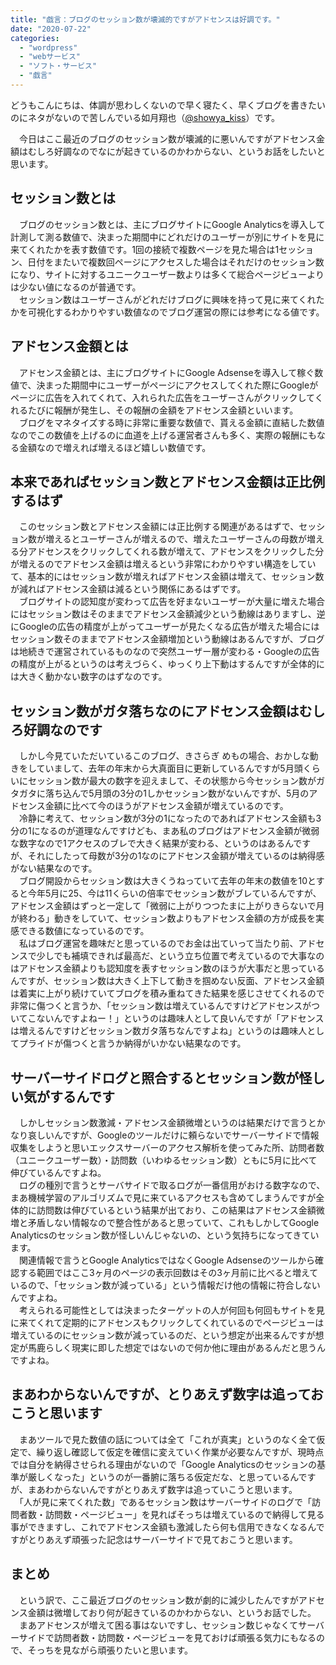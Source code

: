 ```yaml
---
title: "戯言：ブログのセッション数が壊滅的ですがアドセンスは好調です。"
date: "2020-07-22"
categories: 
  - "wordpress"
  - "webサービス"
  - "ソフト・サービス"
  - "戯言"
---
```


どうもこんにちは、体調が思わしくないので早く寝たく、早くブログを書きたいのにネタがないので苦しんでいる如月翔也（[@showya\_kiss](http://twitter.com/showya_kiss)）です。  
  
　今日はここ最近のブログのセッション数が壊滅的に悪いんですがアドセンス金額はむしろ好調なのでなにが起きているのかわからない、というお話をしたいと思います。  

## セッション数とは

　ブログのセッション数とは、主にブログサイトにGoogle Analyticsを導入して計測して測る数値で、決まった期間中にどれだけのユーザーが別にサイトを見に来てくれたかを表す数値です。1回の接続で複数ページを見た場合は1セッション、日付をまたいで複数回ページにアクセスした場合はそれだけのセッション数になり、サイトに対するユニークユーザー数よりは多くて総合ページビューよりは少ない値になるのが普通です。  
　セッション数はユーザーさんがどれだけブログに興味を持って見に来てくれたかを可視化するわかりやすい数値なのでブログ運営の際には参考になる値です。  

## アドセンス金額とは

　アドセンス金額とは、主にブログサイトにGoogle Adsenseを導入して稼ぐ数値で、決まった期間中にユーザーがページにアクセスしてくれた際にGoogleがページに広告を入れてくれて、入れられた広告をユーザーさんがクリックしてくれるたびに報酬が発生し、その報酬の金額をアドセンス金額といいます。  
　ブログをマネタイズする時に非常に重要な数値で、貰える金額に直結した数値なのでこの数値を上げるのに血道を上げる運営者さんも多く、実際の報酬にもなる金額なので増えれば増えるほど嬉しい数値です。  

## 本来であればセッション数とアドセンス金額は正比例するはず

　このセッション数とアドセンス金額には正比例する関連があるはずで、セッション数が増えるとユーザーさんが増えるので、増えたユーザーさんの母数が増える分アドセンスをクリックしてくれる数が増えて、アドセンスをクリックした分が増えるのでアドセンス金額は増えるという非常にわかりやすい構造をしていて、基本的にはセッション数が増えればアドセンス金額は増えて、セッション数が減ればアドセンス金額は減るという関係にあるはずです。  
　ブログサイトの認知度が変わって広告を好まないユーザーが大量に増えた場合にはセッション数はそのままでアドセンス金額減少という動線はありますし、逆にGoogleの広告の精度が上がってユーザーが見たくなる広告が増えた場合にはセッション数そのままでアドセンス金額増加という動線はあるんですが、ブログは地続きで運営されているものなので突然ユーザー層が変わる・Googleの広告の精度が上がるというのは考えづらく、ゆっくり上下動はするんですが全体的には大きく動かない数字のはずなのです。  

## セッション数がガタ落ちなのにアドセンス金額はむしろ好調なのです

　しかし今見ていただいているこのブログ、きさらぎ めもの場合、おかしな動きをしていまして、去年の年末から大真面目に更新しているんですが5月頭くらいにセッション数が最大の数字を迎えまして、その状態から今セッション数がガタガタに落ち込んで5月頭の3分の1しかセッション数がないんですが、5月のアドセンス金額に比べて今のほうがアドセンス金額が増えているのです。  
　冷静に考えて、セッション数が3分の1になったのであればアドセンス金額も3分の1になるのが道理なんですけども、まあ私のブログはアドセンス金額が微弱な数字なので1アクセスのブレで大きく結果が変わる、というのはあるんですが、それにしたって母数が3分の1なのにアドセンス金額が増えているのは納得感がない結果なのです。  
　ブログ開設からセッション数は大きくうねっていて去年の年末の数値を10とすると今年5月に25、今は11くらいの倍率でセッション数がブレているんですが、アドセンス金額はずっと一定して「微弱に上がりつつたまに上がりきらないで月が終わる」動きをしていて、セッション数よりもアドセンス金額の方が成長を実感できる数値になっているのです。  
　私はブログ運営を趣味だと思っているのでお金は出ていって当たり前、アドセンスで少しでも補填できれば最高だ、という立ち位置で考えているので大事なのはアドセンス金額よりも認知度を表すセッション数のほうが大事だと思っているんですが、セッション数は大きく上下して動きを掴めない反面、アドセンス金額は着実に上がり続けていてブログを積み重ねてきた結果を感じさせてくれるので非常に傷つくと言うか、「セッション数は増えているんですけどアドセンスがついてこないんですよねー！」というのは趣味人として良いんですが「アドセンスは増えるんですけどセッション数ガタ落ちなんですよね」というのは趣味人としてプライドが傷つくと言うか納得がいかない結果なのです。  

## サーバーサイドログと照合するとセッション数が怪しい気がするんです

　しかしセッション数激減・アドセンス金額微増というのは結果だけで言うとかなり哀しいんですが、Googleのツールだけに頼らないでサーバーサイドで情報収集をしようと思いエックスサーバーのアクセス解析を使ってみた所、訪問者数（ユニークユーザー数）・訪問数（いわゆるセッション数）ともに5月に比べて伸びているんですよね。  
　ログの種別で言うとサーバサイドで取るログが一番信用がおける数字なので、まあ機械学習のアルゴリズムで見に来ているアクセスも含めてしまうんですが全体的に訪問数は伸びているという結果が出ており、この結果はアドセンス金額微増と矛盾しない情報なので整合性があると思っていて、これもしかしてGoogle Analyticsのセッション数が怪しいんじゃないの、という気持ちになってきています。  
　関連情報で言うとGoogle AnalyticsではなくGoogle Adsenseのツールから確認する範囲ではここ3ヶ月のページの表示回数はその3ヶ月前に比べると増えているので、「セッション数が減っている」という情報だけ他の情報に符合しないんですよね。  
　考えられる可能性としては決まったターゲットの人が何回も何回もサイトを見に来てくれて定期的にアドセンスもクリックしてくれているのでページビューは増えているのにセッション数が減っているのだ、という想定が出来るんですが想定が馬鹿らしく現実に即した想定ではないので何か他に理由があるんだと思うんですよね。  

## まあわからないんですが、とりあえず数字は追っておこうと思います

　まあツールで見た数値の話については全て「これが真実」というのなく全て仮定で、繰り返し確認して仮定を確信に変えていく作業が必要なんですが、現時点では自分を納得させられる理由がないので「Google Analyticsのセッションの基準が厳しくなった」というのが一番腑に落ちる仮定だな、と思っているんですが、まあわからないんですがとりあえず数字は追っていこうと思います。  
　「人が見に来てくれた数」であるセッション数はサーバーサイドのログで「訪問者数・訪問数・ページビュー」を見ればそっちは増えているので納得して見る事ができますし、これでアドセンス金額も激減したら何も信用できなくなるんですがとりあえず頑張った記念はサーバーサイドで見ておこうと思います。  

## まとめ

　という訳で、ここ最近ブログのセッション数が劇的に減少したんですがアドセンス金額は微増しており何が起きているのかわからない、というお話でした。  
　まあアドセンスが増えて困る事はないですし、セッション数じゃなくてサーバーサイドで訪問者数・訪問数・ページビューを見ておけば頑張る気力にもなるので、そっちを見ながら頑張りたいと思います。
